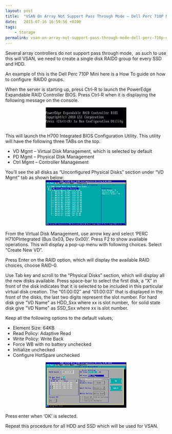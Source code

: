 ```yaml
---
layout: post
title:  "VSAN On Array Not Support Pass Through Mode – Dell Perc 710P Mini"
date:   2015-07-16 16:59:56 +0100
tags:
    - Storage
permalink: vsan-on-array-not-support-pass-through-mode-dell-perc-710p-mini
---
```

Several array controllers do not support pass through mode,  as such to use this will VSAN, 
we need to create a single disk RAID0 group for every SSD and HDD.

An example of this is the Dell Perc 710P Mini here is a How To guide on how to configure 
RAID0 groups.

When the server is starting up, press Ctrl-R to launch the PowerEdge Expandable RAID Controller 
BIOS. Press Ctrl-R when it is displaying the following message on the console.

<center><img src="/images/RAID0_Config1.png" width="50%"></center>

This will launch the H700 Integrated BIOS Configuration Utility. This utility will have the following 
three TABs on the top.
<ul>
	<li>VD Mgmt – Virtual Disk Management, which is selected by default</li>
	<li>PD Mgmt – Physical Disk Management</li>
	<li>Ctrl Mgmt – Controller Management</li>
</ul>
You’ll see the all disks as “Unconfigured Physical Disks” section under “VD Mgmt” tab as shown below:

<center><img src="/images/RAID0_Config2.png" width="50%"></center>

From the Virtual Disk Management, use arrow key and select ‘PERC H710PIntegrated (Bus 0x03, Dev 0x00)’. 
Press F2 to show available operations. This will display a pop-up menu with following choices. Select 
“Create New VD”.

Press Enter on the RAID option, which will display the available RAID choices, choose RAID-0.

Use Tab key and scroll to the “Physical Disks” section, which will display all the new disks available. 
Press space-bar to select the first disk, a “X” in front of the disk indicates that it is selected to 
be included in this particular virtual disk creation. The “01:00:02″ and “01:00:03″ that is displayed 
in the front of the disks, the last two digits represent the slot number. For hard disk give "VD Name" 
as HDD_Sxx where xx is slot number,  for solid state disk give "VD Name" as SSD_Sxx where xx is slot number.

Keep all the following options to the default values,
<ul>
	<li>Element Size: 64KB</li>
	<li>Read Policy: Adaptive Read</li>
	<li>Write Policy: Write Back</li>
	<li>Force WB with no battery unchecked</li>
	<li>Initialize unchecked</li>
	<li>Configure HotSpare unchecked</li>
</ul>

<center><img src="/images/RAID0_Config3.png" width="50%"></center>

Press enter when ‘OK’ is selected.

Repeat this procedure for all HDD and SSD which will be used for VSAN.